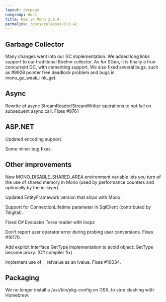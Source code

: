 ```yaml
---
layout: docpage
navgroup: docs
title: New in Mono 3.0.4
permalink: /docs/releases/3.0.4/
---
```


Garbage Collector
-----------------

Many changes went into our GC implementation. We added long links support to our traditional Boehm collector. As for SGen, it is finally a true concurrent GC, with cementing support. We also fixed several bugs, such as \#9928 pointer free deadlock problem and bugs in mono\_gc\_weak\_link\_get.

Async
-----

Rewrite of async StreamReader/StreamWritter operations to not fail on subsequent async call. Fixes \#9761

ASP.NET
-------

Updated encoding support.

Some minor bug fixes.

Other improvements
------------------

New MONO\_DISABLE\_SHARED\_AREA environment variable lets you turn of the use of shared memory in Mono (used by performance counters and optionally by the io-layer).

Updated EntityFramework version that ships with Mono.

Support for ConnectionLifetime parameter in SqlClient (contributed by 7digital).

Fixed C\# Evaluator Terse reader with loops

Don't report user operator error during probing user conversions. Fixes \#10170.

Add explicit interface GetType implementation to avoid object::GetType become proxy. (C\# compiler fix)

Implement use of \_\_refvalue as an lvalue. Fixes \#10034.

Packaging
---------

We no longer install a /usr/bin/pkg-config on OSX, to stop clashing with Homebrew.
